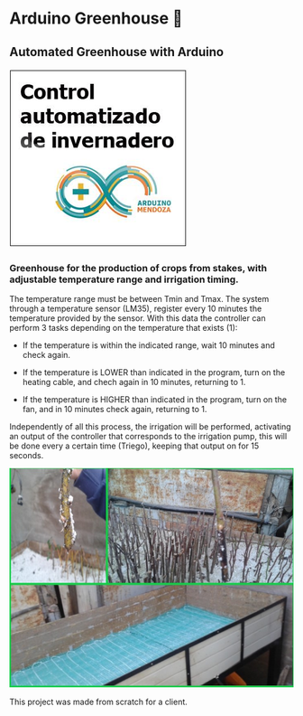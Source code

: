# Arduino Greenhouse :seedling:
## Automated Greenhouse with Arduino

![logo](https://raw.githubusercontent.com/caparrosmatias/arduino-greenhouse/master/logo_greenhouse.jpg)

### Greenhouse for the production of crops from stakes, with adjustable temperature range and irrigation timing.

The temperature range must be between Tmin and Tmax. The system through a temperature sensor (LM35), register every 10 minutes the temperature provided by the sensor. With this data the controller can perform 3 tasks depending on the temperature that exists (1):

- If the temperature is within the indicated range, wait 10 minutes and check again.

- If the temperature is LOWER than indicated in the program, turn on the heating cable, and chech again in 10 minutes, returning to 1.

- If the temperature is HIGHER than indicated in the program, turn on the fan, and in 10 minutes check again, returning to 1.

Independently of all this process, the irrigation will be performed, activating an output of the controller that corresponds to the irrigation pump, this will be done every a certain time (Triego), keeping that output on for 15 seconds.

![logo](https://raw.githubusercontent.com/caparrosmatias/arduino-greenhouse/master/greenhouse.jpg)

This project was made from scratch for a client.
